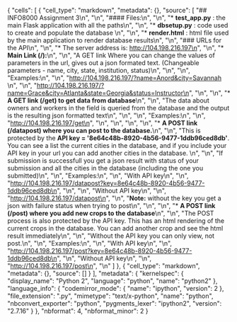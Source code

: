 {
 "cells": [
  {
   "cell_type": "markdown",
   "metadata": {},
   "source": [
    "## INFO8000 Assignment 3\n",
    "\n",
    "#### Files:\n",
    "\n",
    "* **test_app.py** : the main Flask application with all the paths\n",
    "\n",
    "* **dbsetup.py** : code used to create and populate the database \n",
    "\n",
    "* **render.html** : html file used by the main application to render database results\n",
    "\n",
    "### URLs for the API\n",
    "\n",
    "* The server address is: http://104.198.216.197\n",
    "\n",
    "* **Main Link (/):**\n",
    "\n",
    "A GET link Where you can change the values of parameters in the url, gives out a json formated text. (Changeable parameters - name, city, state, institution, status)\n",
    "\n",
    "\n",
    "Examples:\n",
    "\n",
    "http://104.198.216.197/?name=Anord&city=Savannah \n",
    "\n",
    "http://104.198.216.197/?name=Grace&city=Atlanta&state=Georgia&status=Instructor\n",
    "\n",
    "\n",
    "* **A GET link (/get) to get data from database**\n",
    "\n",
    "The data about owners and workers in the field is queried from the database and the output is the resulting json formatted text\n",
    "\n",
    "\n",
    "Examples:\n",
    "\n",
    "http://104.198.216.197/get\n",
    "\n",
    "\n",
    "\n",
    "\n",
    "* **A POST link (/datapost) where you can post to the database.**\n",
    "\n",
    "This is protected by the **API key = '8e64c48b-8920-4b56-9477-1ddb96ced8db'**. You can see a list the current cities in the database, and if you include your API key in your url you can add another cities in the database. \n",
    "\n",
    "If submission is successfull you get a json result with status of your submission and all the cities in the database (including the one you submitted)\n",
    "\n",
    "Examples:\n",
    "\n",
    "With API key\n",
    "\n",
    "http://104.198.216.197/datapost?key=8e64c48b-8920-4b56-9477-1ddb96ced8db\n",
    "\n",
    "\n",
    "Without API key\n",
    "\n",
    "http://104.198.216.197/datapost\n",
    "\n",
    "**Note:** without the key you get a json with failure status when trying to post\n",
    "\n",
    "\n",
    "* **A POST link (/post) where you add new crops to the database**\n",
    "\n",
    "The POST process is also protected by the API key. This has an html rendering of the current crops in the database. You can add another crop and see the html result immediately\n",
    "\n",
    "Without the API key you can only view, not post.\n",
    "\n",
    "Examples:\n",
    "\n",
    "With API key\n",
    "\n",
    "http://104.198.216.197/post?key=8e64c48b-8920-4b56-9477-1ddb96ced8db\n",
    "\n",
    "Without API key\n",
    "\n",
    "http://104.198.216.197/post\n",
    "\n"
   ]
  },
  {
   "cell_type": "markdown",
   "metadata": {},
   "source": []
  }
 ],
 "metadata": {
  "kernelspec": {
   "display_name": "Python 2",
   "language": "python",
   "name": "python2"
  },
  "language_info": {
   "codemirror_mode": {
    "name": "ipython",
    "version": 2
   },
   "file_extension": ".py",
   "mimetype": "text/x-python",
   "name": "python",
   "nbconvert_exporter": "python",
   "pygments_lexer": "ipython2",
   "version": "2.7.16"
  }
 },
 "nbformat": 4,
 "nbformat_minor": 2
}
